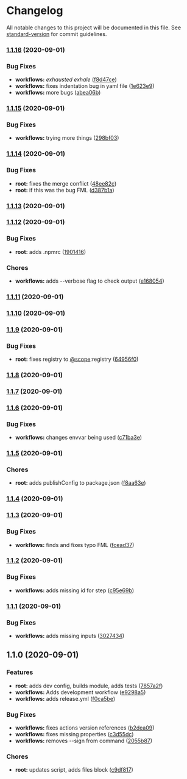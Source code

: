 # Changelog

All notable changes to this project will be documented in this file. See [standard-version](https://github.com/conventional-changelog/standard-version) for commit guidelines.

### [1.1.16](https://github.com/rockchalkwushock/gh-test/compare/v1.1.15...v1.1.16) (2020-09-01)


### Bug Fixes

* **workflows:** *exhausted exhale* ([f8d47ce](https://github.com/rockchalkwushock/gh-test/commit/f8d47ced973e9cde6cee1e6dcb3334673a25704e))
* **workflows:** fixes indentation bug in yaml file ([1e623e9](https://github.com/rockchalkwushock/gh-test/commit/1e623e99adfaa401198fd9d6d8dd61402632d7bc))
* **workflows:** more bugs ([abea06b](https://github.com/rockchalkwushock/gh-test/commit/abea06bedfb2089159ce5325b90286600f6cde5e))

### [1.1.15](https://github.com/rockchalkwushock/gh-test/compare/v1.1.14...v1.1.15) (2020-09-01)


### Bug Fixes

* **workflows:** trying more things ([298bf03](https://github.com/rockchalkwushock/gh-test/commit/298bf03aef263e4da772d80aef4e51360f7a3f35))

### [1.1.14](https://github.com/rockchalkwushock/gh-test/compare/v1.1.13...v1.1.14) (2020-09-01)


### Bug Fixes

* **root:** fixes the merge conflict ([48ee82c](https://github.com/rockchalkwushock/gh-test/commit/48ee82c986d8881d81aa877025d81e9e2cbed9f9))
* **root:** if this was the bug FML ([d387b1a](https://github.com/rockchalkwushock/gh-test/commit/d387b1ac547979672f5b0df01dcebda31cc04143))

### [1.1.13](https://github.com/rockchalkwushock/gh-test/compare/v1.1.12...v1.1.13) (2020-09-01)

### [1.1.12](https://github.com/rockchalkwushock/gh-test/compare/v1.1.11...v1.1.12) (2020-09-01)


### Bug Fixes

* **root:** adds .npmrc ([1901416](https://github.com/rockchalkwushock/gh-test/commit/1901416ae775120edcc57cbad79055245148889c))


### Chores

* **workflows:** adds --verbose flag to check output ([e168054](https://github.com/rockchalkwushock/gh-test/commit/e168054e7b0f66b1fcd84ee360650bc65ff6886d))

### [1.1.11](https://github.com/rockchalkwushock/gh-test/compare/v1.1.10...v1.1.11) (2020-09-01)

### [1.1.10](https://github.com/rockchalkwushock/gh-test/compare/v1.1.9...v1.1.10) (2020-09-01)

### [1.1.9](https://github.com/rockchalkwushock/gh-test/compare/v1.1.8...v1.1.9) (2020-09-01)


### Bug Fixes

* **root:** fixes registry to [@scope](https://github.com/scope):registry ([64956f0](https://github.com/rockchalkwushock/gh-test/commit/64956f0403fae64e1b89ca736ce495cdf3326929))

### [1.1.8](https://github.com/rockchalkwushock/gh-test/compare/v1.1.7...v1.1.8) (2020-09-01)

### [1.1.7](https://github.com/rockchalkwushock/gh-test/compare/v1.1.6...v1.1.7) (2020-09-01)

### [1.1.6](https://github.com/rockchalkwushock/gh-test/compare/v1.1.5...v1.1.6) (2020-09-01)


### Bug Fixes

* **workflows:** changes envvar being used ([c71ba3e](https://github.com/rockchalkwushock/gh-test/commit/c71ba3e7b45e989cdecc7446cc1b447caacc3e2c))

### [1.1.5](https://github.com/rockchalkwushock/gh-test/compare/v1.1.4...v1.1.5) (2020-09-01)


### Chores

* **root:** adds publishConfig to package.json ([f8aa63e](https://github.com/rockchalkwushock/gh-test/commit/f8aa63e2c7a6f51dfef62cf3182d357a1762b3e1))

### [1.1.4](https://github.com/rockchalkwushock/gh-test/compare/v1.1.3...v1.1.4) (2020-09-01)

### [1.1.3](https://github.com/rockchalkwushock/gh-test/compare/v1.1.2...v1.1.3) (2020-09-01)


### Bug Fixes

* **workflows:** finds and fixes typo FML ([fcead37](https://github.com/rockchalkwushock/gh-test/commit/fcead3767c83524f031f50ff6edabd5d16f8ee32))

### [1.1.2](https://github.com/rockchalkwushock/gh-test/compare/v1.1.1...v1.1.2) (2020-09-01)


### Bug Fixes

* **workflows:** adds missing id for step ([c95e69b](https://github.com/rockchalkwushock/gh-test/commit/c95e69b9ea1210e90c1e4c9b4636cb6b456b2b7f))

### [1.1.1](https://github.com/rockchalkwushock/gh-test/compare/v1.1.0...v1.1.1) (2020-09-01)


### Bug Fixes

* **workflows:** adds missing inputs ([3027434](https://github.com/rockchalkwushock/gh-test/commit/30274346f8a55dd5eb379f02ed9def1d199084c2))

## 1.1.0 (2020-09-01)


### Features

* **root:** adds dev config, builds module, adds tests ([7857a2f](https://github.com/rockchalkwushock/gh-test/commit/7857a2f325b1183b13713fcec13742b319bbb2ac))
* **workflows:** Adds development workflow ([e9298a5](https://github.com/rockchalkwushock/gh-test/commit/e9298a577a8f586f163cd104dbdd0dc0f1183ee7))
* **workflows:** adds release.yml ([f0ca5be](https://github.com/rockchalkwushock/gh-test/commit/f0ca5be2887e4f98213d42e7189c3d57e75a392c))


### Bug Fixes

* **workflows:** fixes actions version references ([b2dea09](https://github.com/rockchalkwushock/gh-test/commit/b2dea09f59c7bed8c29381cdd99cd2c76de061ab))
* **workflows:** fixes missing properties ([c3d55dc](https://github.com/rockchalkwushock/gh-test/commit/c3d55dceddc8941c9f6cbeaf3a1ca6e7a36b328a))
* **workflows:** removes --sign from command ([2055b87](https://github.com/rockchalkwushock/gh-test/commit/2055b87716dd9a9b8666ca2cf462914783c65553))


### Chores

* **root:** updates script, adds files block ([c9df817](https://github.com/rockchalkwushock/gh-test/commit/c9df8172ef5acf4944282b05da3d088ee389c5cb))
